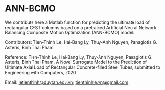 # ANN-BCMO
We contribute here a Matlab function for predicting the ultimate load of rectangular CFST columns based on a pretrained Artificial Neural Network - Balancing Composite Motion Optimization (ANN-BCMO) model.

Contributors: Tien-Thinh Le, Hai-Bang Ly, Thuy-Anh Nguyen, Panagiotis G. Asteris, Binh Thai Pham

Reference: Tien-Thinh Le, Hai-Bang Ly, Thuy-Anh Nguyen, Panagiotis G. Asteris, Binh Thai Pham, A Novel Surrogate Model to the Prediction of Ultimate Axial Load of Rectangular Concrete-filled Steel Tubes, submitted to Engineering with Computers, 2020

Email: letienthinh@duytan.edu.vn; tienthinhle.vn@gmail.com
